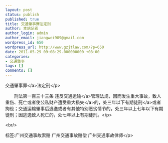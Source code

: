 ```yaml
---
layout: post
status: publish
published: true
title: 交通肇事罪法定刑
author: 本站记者
author_login: admin
author_email: jiangwei909@gmail.com
wordpress_id: 650
wordpress_url: http://www.gzjtlaw.com/?p=650
date: 2011-05-29 09:08:29.000000000 +08:00
categories:
- 交通肇事
tags: []
comments: []
---
```

<p><a>交通肇事罪<&#47;a>法定刑<&#47;p><br><p>　　刑法第一百三十三条 违反<a>交通运输<&#47;a>管理法规，因而发生重大事故，致人重伤、死亡或者使公私财产遭受重大<a>损失<&#47;a>的，处三年以下<a>有期徒刑<&#47;a>或者拘役；交通运输肇事后逃逸或者有其他特别恶劣情节的，处三年以上七年以下有期徒刑；因逃逸致人死亡的，处七年以上有期徒刑。<&#47;p><br&#47;><p>标签:广州交通事故索赔 广州交通事故赔偿 广州交通事故律师<&#47;p>

